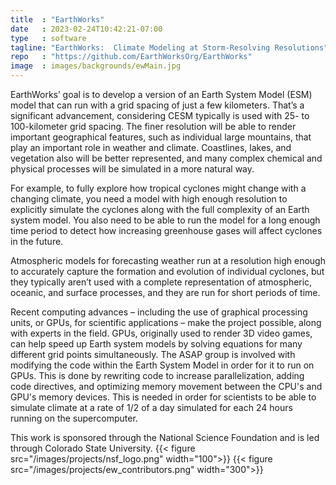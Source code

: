 ```yaml
---
title  : "EarthWorks"
date   : 2023-02-24T10:42:21-07:00
type   : software
tagline: "EarthWorks:  Climate Modeling at Storm-Resolving Resolutions"
repo   : "https://github.com/EarthWorksOrg/EarthWorks"
image  : images/backgrounds/ewMain.jpg
---
```


EarthWorks’ goal is to develop a version of an Earth System Model (ESM) model that can run with a grid spacing of just a few kilometers. That’s a significant advancement, considering CESM typically is used with 25- to 100-kilometer grid spacing. The finer resolution will be able to render important geographical features, such as individual large mountains, that play an important role in weather and climate. Coastlines, lakes, and vegetation also will be better represented, and many complex chemical and physical processes will be simulated in a more natural way.

For example, to fully explore how tropical cyclones might change with a changing climate, you need a model with high enough resolution to explicitly simulate the cyclones along with the full complexity of an Earth system model. You also need to be able to run the model for a long enough time period to detect how increasing greenhouse gases will affect cyclones in the future.

Atmospheric models for forecasting weather run at a resolution high enough to accurately capture the formation and evolution of individual cyclones, but they typically aren’t used with a complete representation of atmospheric, oceanic, and surface processes, and they are run for short periods of time.   

Recent computing advances – including the use of graphical processing units, or GPUs, for scientific applications – make the project possible, along with experts in the field. GPUs, originally used to render 3D video games, can help speed up Earth system models by solving equations for many different grid points simultaneously.  The ASAP group is involved with modifying the code within the Earth System Model in order for it to run on GPUs.  This is done by rewriting code to increase parallelization, adding code directives, and optimizing memory movement between the CPU's and GPU's memory devices.  This is needed in order for scientists to be able to simulate climate at a rate of 1/2 of a day simulated for each 24 hours running on the supercomputer.    

This work is sponsored through the National Science Foundation and is led through Colorado State University.
{{< figure src="/images/projects/nsf_logo.png" width="100">}}
{{< figure src="/images/projects/ew_contributors.png" width="300">}}

